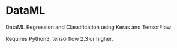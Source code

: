 # DataML
DataML Regression and Classification using Keras and TensorFlow

Requires Python3, tensorflow 2.3 or higher.

